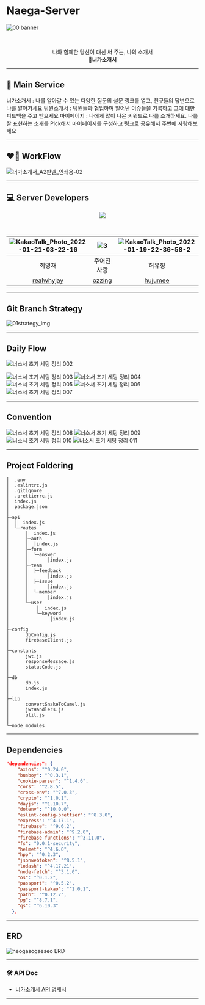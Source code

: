 # Naega-Server


![00 banner](https://user-images.githubusercontent.com/49263163/148995914-65ed2cf7-7638-45fe-ad04-f0bee297ff7f.png)

​    


<div align="center"> 
나와 함께한 당신이 대신 써 주는, 나의 소개서  <br>
<b>🍄너가소개서</b>
</div>


---

## 🎈 Main Service
너가소개서 : 나를 알아갈 수 있는 다양한 질문의 설문 링크를 열고, 친구들의 답변으로 나를 알아가세요
팀원소개서 : 팀원들과 협업하며 일어난 이슈들을 기록하고 그에 대한 피드백을 주고 받으세요
마이페이지 : 나에게 많이 나온 키워드로 나를 소개하세요. 나를 잘 표현하는 소개를 Pick해서 마이페이지를 구성하고 링크로 공유해서 주변에 자랑해보세요

---

## ❤️‍🔥 WorkFlow
![너가소개서_A2판넬_인쇄용-02](https://user-images.githubusercontent.com/49263163/150525196-c02c5f56-0dc0-40ef-8454-0bfc0f37667e.png)


---

## 💻 Server Developers

<p align="center">
<img align"center" src = https://user-images.githubusercontent.com/49263163/150396081-70ca4dd0-305c-4f03-a975-61167a073d9c.png></img>
</p>
<div align = "center">


​    




| ![KakaoTalk_Photo_2022-01-21-03-22-16](https://user-images.githubusercontent.com/49263163/150398442-ed2a1509-a91f-41ab-a9ac-407b0b901e27.png) | ![3](https://user-images.githubusercontent.com/49263163/150396194-894e132d-fc29-485a-a37d-a4470b5ee8d9.png) | ![KakaoTalk_Photo_2022-01-19-22-36-58-2](https://user-images.githubusercontent.com/49263163/150396204-72ceebfa-867f-46e5-9b4e-7fe6f6d5b295.png) |
| :----------------------------------------------------------: | :----------------------------------------------------------: | :----------------------------------------------------------: |
|                            최영재                            |                          주어진사랑                          |                            허유정                            |
|         [realwhyjay](https://github.com/realwhyjay)          |             [ozzing](https://github.com/ozzing)              |            [hujumee](https://github.com/hujumee)             |

</div>

   


---

## Git Branch Strategy

![01strategy_img](https://user-images.githubusercontent.com/49263163/148995202-b776378a-e33b-40a6-b17d-f891e1b27dae.jpeg)

---

## Daily Flow

![너소서 초기 세팅 정리 002](https://user-images.githubusercontent.com/49263163/148995217-b2c6c098-d3c4-46ff-9323-dbb746939100.jpeg)

![너소서 초기 세팅 정리 003](https://user-images.githubusercontent.com/49263163/148995228-53621d13-4069-4f13-adc7-774e9a75d3b3.jpeg)
![너소서 초기 세팅 정리 004](https://user-images.githubusercontent.com/49263163/148995231-421b7b34-1aeb-4e79-b970-ffd4c8a25f4d.jpeg)
![너소서 초기 세팅 정리 005](https://user-images.githubusercontent.com/49263163/148995239-dd0d1ae4-0350-4459-bd2d-7b958c785ab5.jpeg)
![너소서 초기 세팅 정리 006](https://user-images.githubusercontent.com/49263163/148995240-2f99e00f-8107-4586-a1e6-643b56840cbc.jpeg)
![너소서 초기 세팅 정리 007](https://user-images.githubusercontent.com/49263163/148995243-807c6bea-c6de-481e-a100-9ce106c15251.jpeg)

---

## Convention

  ![너소서 초기 세팅 정리 008](https://user-images.githubusercontent.com/49263163/148995246-a9c49e5e-5e51-4eea-a245-15fe25d859d8.jpeg)
![너소서 초기 세팅 정리 009](https://user-images.githubusercontent.com/49263163/148995248-c0d56aa0-73af-40ef-9e79-94fa95ef252e.jpeg)
![너소서 초기 세팅 정리 010](https://user-images.githubusercontent.com/49263163/148995250-fe4fd747-4f1e-45a4-9038-60dd03b0c84c.jpeg)
![너소서 초기 세팅 정리 011](https://user-images.githubusercontent.com/49263163/148995252-05cfe146-31df-4aea-a794-a40d985582b5.jpeg)



---

## Project Foldering

```tsx
│  .env
│  .eslintrc.js
│  .gitignore
│  .prettierrc.js
│  index.js
│  package.json
│
├─api
│  │  index.js
│  └─routes
│      │  index.js
│      ├─auth
│      │  │index.js
│      ├─form
│      │  └─answer
│      │       │index.js
│      ├─team
│      │  ├─feedback
│      │       │index.js
│      │  ├─issue
│      │       │index.js
│      │  └─member
│      │       │index.js
│      └─user
│          │  index.js
│          └─keyword
│               │index.js
│
├─config
│      dbConfig.js
│      firebaseClient.js
│      
├─constants
│      jwt.js
│      responseMessage.js
│      statusCode.js
│      
├─db
│      db.js
│      index.js
│      
├─lib
│      convertSnakeToCamel.js
│      jwtHandlers.js
│      util.js
│      
└─node_modules
```

---

## Dependencies

```json
"dependencies": {
    "axios": "^0.24.0",
    "busboy": "^0.3.1",
    "cookie-parser": "^1.4.6",
    "cors": "^2.8.5",
    "cross-env": "^7.0.3",
    "crypto": "^1.0.1",
    "dayjs": "^1.10.7",
    "dotenv": "^10.0.0",
    "eslint-config-prettier": "^8.3.0",
    "express": "^4.17.1",
    "firebase": "^9.6.2",
    "firebase-admin": "^9.2.0",
    "firebase-functions": "^3.11.0",
    "fs": "0.0.1-security",
    "helmet": "^4.6.0",
    "hpp": "^0.2.3",
    "jsonwebtoken": "^8.5.1",
    "lodash": "^4.17.21",
    "node-fetch": "^3.1.0",
    "os": "^0.1.2",
    "passport": "^0.5.2",
    "passport-kakao": "^1.0.1",
    "path": "^0.12.7",
    "pg": "^8.7.1",
    "qs": "^6.10.3"
  },
```

---

## ERD

![neogasogaeseo ERD](https://user-images.githubusercontent.com/49263163/150398851-a517fc45-d772-4f24-937a-3d707d8d49ab.png)

---

### 🛠️ API Doc

- [너가소개서 API 명세서](https://www.notion.so/suzieep/API-6bb395e6f26a44c4ad0d02383a8debe5)


---


